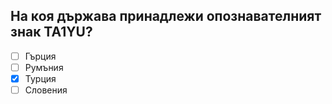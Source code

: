 ## На коя държава принадлежи опознавателният знак TA1YU?

<!-- Верният отговор е отбелязан с [X] -->

- [ ] Гърция
- [ ] Румъния
- [X] Турция
- [ ] Словения

